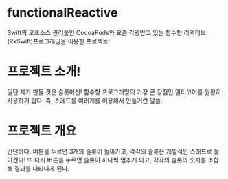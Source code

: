  # functionalReactive
 
 Swift의 오프소스 관리툴인 CocoaPods와
 요즘 각광받고 있는 함수형 리액티브(RxSwift)프로그래밍을 이용한 프로젝트!

 # 프로젝트 소개!
 
 일단 제가 만들 것은 슬롯머신!
 함수형 프로그래밍의 가장 큰 장점인 멀티코어를 원활히 사용하기 쉽다.
 즉, 스레드를 여러개를 이용해서 만들거란 말씀.
 
 # 프로젝트 개요
 
 간단하다. 버튼을 누르면 3개의 슬롯이 돌아가고, 각각의 슬롯은 개별적인 스래드로 돌아간다!
 또 다시 버튼을 누르면 슬롯이 하나씩 멈추게 되고, 각각의 슬롯의 숫자를 조합해 결과를 나타나게 된다.
